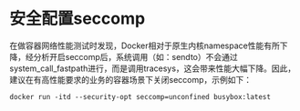 # 安全配置seccomp<a name="ZH-CN_TOPIC_0184808205"></a>

在做容器网络性能测试时发现，Docker相对于原生内核namespace性能有所下降，经分析开启seccomp后，系统调用（如：sendto）不会通过system\_call\_fastpath进行，而是调用tracesys，这会带来性能大幅下降。因此，建议在有高性能要求的业务的容器场景下关闭seccomp，示例如下：

```
docker run -itd --security-opt seccomp=unconfined busybox:latest
```

